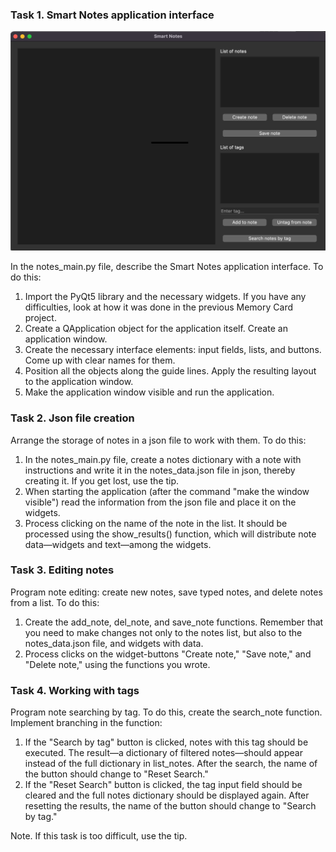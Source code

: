 ### Task 1. Smart Notes application interface

<img src="./smart-note-app.png" width="900"/>

In the notes_main.py file, describe the Smart Notes application interface. To do this:

1. Import the PyQt5 library and the necessary widgets. If you have any difficulties, look at how it was done in the previous Memory Card project.
2. Create a QApplication object for the application itself. Create an application window.
3. Create the necessary interface elements: input fields, lists, and buttons. Come up with clear names for them.
4. Position all the objects along the guide lines. Apply the resulting layout to the application window.
5. Make the application window visible and run the application.

### Task 2. Json file creation
Arrange the storage of notes in a json file to work with them. To do this:

1. In the notes_main.py file, create a notes dictionary with a note with instructions and write it in the notes_data.json file in json, thereby creating it. If you get lost, use the tip.
2. When starting the application (after the command "make the window visible") read the information from the json file and place it on the widgets.
3. Process clicking on the name of the note in the list. It should be processed using the show_results() function, which will distribute note data—widgets and text—among the widgets.

### Task 3. Editing notes
Program note editing: create new notes, save typed notes, and delete notes from a list. To do this:

1) Create the add_note, del_note, and save_note functions. Remember that you need to make changes not only to the notes list, but also to the notes_data.json file, and widgets with data.
2) Process clicks on the widget-buttons "Create note," "Save note," and "Delete note," using the functions you wrote.

### Task 4. Working with tags
Program note searching by tag. To do this, create the search_note function. Implement branching in the function:

1) If the "Search by tag" button is clicked, notes with this tag should be executed. The result—a dictionary of filtered notes—should appear instead of the full dictionary in list_notes. After the search, the name of the button should change to "Reset Search."
2) If the "Reset Search" button is clicked, the tag input field should be cleared and the full notes dictionary should be displayed again. After resetting the results, the name of the button should change to "Search by tag."

Note. If this task is too difficult, use the tip.

